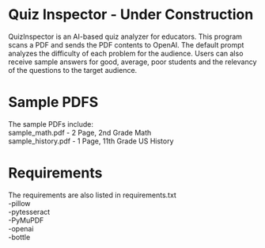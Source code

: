 # Quiz Inspector - Under Construction

QuizInspector is an AI-based quiz analyzer for educators.
This program scans a PDF and sends the PDF contents to OpenAI. The default prompt analyzes the difficulty of each problem for the audience. Users can also receive sample answers for good, average, poor students and the relevancy of the questions to the target audience.

# Sample PDFS
The sample PDFs include:\
sample_math.pdf - 2 Page, 2nd Grade Math\
sample_history.pdf - 1 Page, 11th Grade US History

# Requirements
The requirements are also listed in requirements.txt\
-pillow\
-pytesseract\
-PyMuPDF\
-openai\
-bottle
